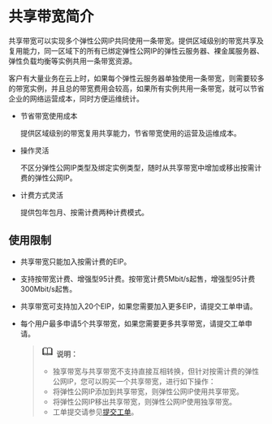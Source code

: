 # 共享带宽简介<a name="vpc010004"></a>

共享带宽可以实现多个弹性公网IP共同使用一条带宽。提供区域级别的带宽共享及复用能力，同一区域下的所有已绑定弹性公网IP的弹性云服务器、裸金属服务器、弹性负载均衡等实例共用一条带宽资源。

客户有大量业务在云上时，如果每个弹性云服务器单独使用一条带宽，则需要较多的带宽实例，并且总的带宽费用会较高，如果所有实例共用一条带宽，就可以节省企业的网络运营成本，同时方便运维统计。

-   节省带宽使用成本

    提供区域级别的带宽复用共享能力，节省带宽使用的运营及运维成本。

-   操作灵活

    不区分弹性公网IP类型及绑定实例类型，随时从共享带宽中增加或移出按需计费的弹性公网IP。

-   计费方式灵活

    提供包年包月、按需计费两种计费模式。


## 使用限制<a name="section1566854052012"></a>

-   共享带宽只能加入按需计费的EIP。
-   支持按带宽计费、增强型95计费。按带宽计费5Mbit/s起售，增强型95计费300Mbit/s起售。
-   共享带宽可支持加入20个EIP，如果您需要加入更多EIP，请提交工单申请。
-   每个用户最多申请5个共享带宽，如果您需要更多共享带宽，请提交工单申请。

    >![](public_sys-resources/icon-note.gif) **说明：**   
    >-   独享带宽与共享带宽不支持直接互相转换，但针对按需计费的弹性公网IP，您可以购买一个共享带宽，进行如下操作：  
    >    -   将弹性公网IP添加到共享带宽，则弹性公网IP使用共享带宽。  
    >    -   将弹性公网IP移出共享带宽，则弹性公网IP使用独享带宽。  
    >-   工单提交请参见[提交工单](https://support.huaweicloud.com/usermanual-ticket/zh-cn_topic_0127038618.html)。  


